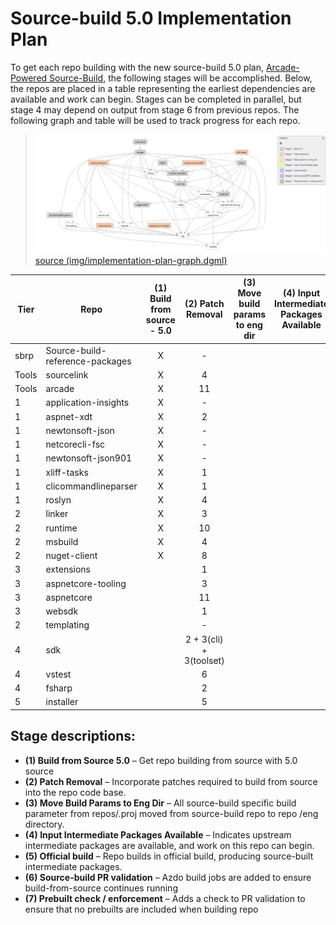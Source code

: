 # Source-build 5.0 Implementation Plan

To get each repo building with the new source-build 5.0 plan, [Arcade-Powered Source-Build](https://github.com/dotnet/source-build/tree/release/3.1/Documentation/planning/arcade-powered-source-build), the following stages will be accomplished.  Below, the repos are placed in a table representing the earliest dependencies are available and work can begin.  Stages can be completed in parallel, but stage 4 may depend on output from stage 6 from previous repos.  The following graph and table will be used to track progress for each repo.

> ![](img/implementation-plan-graph.png)
> [source (img/implementation-plan-graph.dgml)](img/implementation-plan-graph.dgml)

| Tier | Repo | (1) Build from source - 5.0 | (2) Patch Removal | (3) Move build params to eng dir | (4) Input Intermediate Packages Available | (5) Official build | (6) Source-build PR validation | (7) Prebuilt check / enforcement |
| --- | --- | :---: | :---: | :---: | :---: | :---: | :---: | :---: |
| sbrp | Source-build-reference-packages | X | - | | | | | |
| Tools | sourcelink | X | 4 | | | | | |
| Tools | arcade | X | 11 | | | | | |
| 1 | application-insights | X | - | | | | | |
| 1 | aspnet-xdt | X | 2 | | | | | |
| 1 | newtonsoft-json | X | - | | | | | |
| 1 | netcorecli-fsc | X | - | | | | | |
| 1 | newtonsoft-json901 | X | - | | | | | |
| 1 | xliff-tasks | X | 1 | | | | | |
| 1 | clicommandlineparser | X | 1 | | | | | |
| 1 | roslyn | X | 4 | | | | | |
| 2 | linker | X | 3 | | | | | |
| 2 | runtime | X | 10 | | | | | |
| 2 | msbuild | X | 4 | | | | | |
| 2 | nuget-client | X | 8 | | | | | |
| 3 | extensions |  | 1 | | | | | |
| 3 | aspnetcore-tooling |  | 3 | | | | | |
| 3 | aspnetcore |  | 11 | | | | | |
| 3 | websdk |  | 1 | | | | | |
| 2 | templating |  | - | | | | | |
| 4 | sdk |  | 2 + 3(cli) + 3(toolset) | | | | | |
| 4 | vstest |  | 6 | | | | | |
| 4 | fsharp |  | 2 | | | | | |
| 5 | installer |  | 5 | | | | | |

## Stage descriptions:
  - **(1) Build from Source 5.0** – Get repo building from source with 5.0 source
  - **(2) Patch Removal** – Incorporate patches required to build from source into the repo code base.
  - **(3) Move Build Params to Eng Dir** – All source-build specific build parameter from repos/<reponame>.proj moved from source-build repo to repo /eng directory.
  - **(4) Input Intermediate Packages Available** – Indicates upstream intermediate packages are available, and work on this repo can begin.
  - **(5) Official build** – Repo builds in official build, producing source-built intermediate packages.
  - **(6) Source-build PR validation** – Azdo build jobs are added to ensure build-from-source continues running
  - **(7) Prebuilt check / enforcement** – Adds a check to PR validation to ensure that no prebuilts are included when building repo
